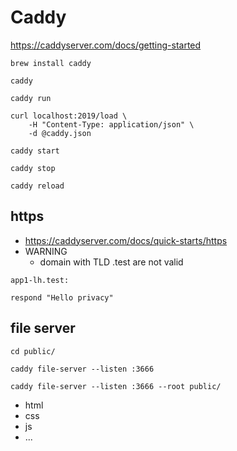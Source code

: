 # Caddy

https://caddyserver.com/docs/getting-started

```
brew install caddy

caddy

caddy run

curl localhost:2019/load \
	-H "Content-Type: application/json" \
	-d @caddy.json

caddy start

caddy stop

caddy reload

```

## https

* https://caddyserver.com/docs/quick-starts/https
* WARNING
  * domain with TLD .test are not valid
   
```
app1-lh.test:

respond "Hello privacy"

```

## file server

```
cd public/

caddy file-server --listen :3666

caddy file-server --listen :3666 --root public/

```

* html
* css
* js
* ...